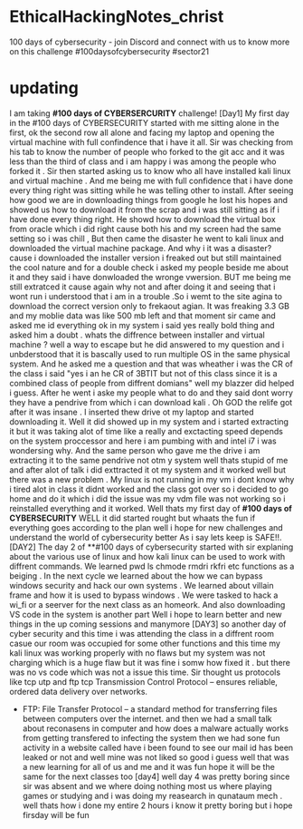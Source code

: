 # EthicalHackingNotes_christ
100 days of cybersecurity - join Discord and connect  with us to know more on this challenge #100daysofcybersecurity #sector21
# updating 
I am taking **#100 days of CYBERSERCURITY** challenge!
[Day1] My first day in the #100 days of CYBERSECURITY started with me sitting alone in the first, ok the second row all alone and facing my laptop and opening the virtual machine with full confindence that i have it all.
Sir was checking from his tab to know the number of people who forked to the git acc and it was less than the third of class and i am happy i was among the people who forked it .
Sir then started asking us to know who all have installed kali linux and virtual machine . And me being me with full confidence that i have done every thing right was sitting while he was telling other to install.
After seeing how good we are in downloading things from google he lost his hopes and showed us how to download it from the scrap and i was still sitting as if i have done every thing right.
He showd how to download the virtual box from oracle which i did right cause both his and my screen had the same setting so i was chill , But then came the disaster he went to kali linux and downloaded the virtual machine package.
And why i it was  a disaster? cause i downloaded the installer version i freaked out but still maintained the cool nature and for a double check i asked my people beside me about it and they said i have donwloaded the wronge vwersion.
BUT me being me still extratced it  cause again why not and after doing it and seeing that i wont run i understood that i am in a trouble .So i wemt to the site agina to download the correct version only to frekaout agian.
It was freaking 3.3 GB and my moblie data was like 500 mb left and that moment sir came and asked me id everything ok in my system i said yes really bold thing and asked him a doubt . 
whats the diffrence between installer and virtual machine ? well a way to escape but he did answered to my question and i unbderstood that it is bascally used to run multiple OS in the same physical system.
And he asked me a question  and that was wheather i was the CR of the class i said "yes i an he CR  of 3BTIT  but not of this class since it is a combined class of people from diffrent domians" well my blazzer did  helped i guess.
After he went i aske my people what to do and they said dont worry they have a pendrive from which i can download kali . Oh GOD  the relife  got after it was insane . I inserted thew drive ot my laptop and started downloading it.
Well it did showed up in my system and i started extracting it but it  was taking alot of time like a really and exctacting speed depends on the system proccessor and here i am pumbing with and intel i7 i was  wondersing why.
And the same person who gave me the drive i am extracting it to the same pendrive not otm y system well thats stupid of me and after alot of talk i did exttracted it ot my system and it worked well but there was a new problem .
My linux is not running in my vm i dont know why i tired alot in class it didnt worked and the class got over so i decided to go home and do it which  i did the issue was my vdm file was not working so i reinstalled everything and it worked.
Well thats my first day of **#100 days of CYBERSECURITY** WELL  it did started rought but whaats the fun if everything goes according to the plan well i hope for new challenges and understand the world of cybersecurity better
As i say lets keep is SAFE!!.
[DAY2] The day 2 of **#100 days  of cybersecurity started with sir explaning about the various use of linux and how kali linux can be used to work with diffrent commands.
We learned pwd ls chmode rmdri rkfri etc functions as a beiging .
In the next cycle we learned about the how we can bypass windows security and hack our own systems .
We learned about villain frame and how it is used to bypass windows .
We were tasked to hack a wi_fi or a seerver for the next class as an homeork.
And also downloading VS code in the system is another part 
Well i hope to learn better and new things in the up coming sessions and manymore
[DAY3] so another day of cyber security and this time i was attending the class in a diffrent room casue our room was occupied for some other functions and this time my kali linux was working properly with no flaws but my system was not charging which is a huge flaw but it was fine i somw how fixed it .
but there was no vs code which was not a issue this time.
Sir thought us protocols like tcp utp and ftp
tcp  Transmission Control Protocol – ensures reliable, ordered data delivery over networks.
- FTP: File Transfer Protocol – a standard method for transferring files between computers over the internet.
and then we had a small talk about reconasens in computer
and how does a malware actually works from getting transfered to infecting the system
then we had sone fun activity in a website called have i been found to see our mail id has been leaked or not and well mine was not liked so good i guess
well that was a new learning for all of us and me and it was fun hope it will be the same for the next classes too
[day4]
well day 4 was pretty boring since sir was absent and we where doing nothing most us where playing games or studying and i was doing my reasearch in qunataum mech .
well thats how i done my entire 2 hours i know it pretty boring but i hope firsday will be fun

